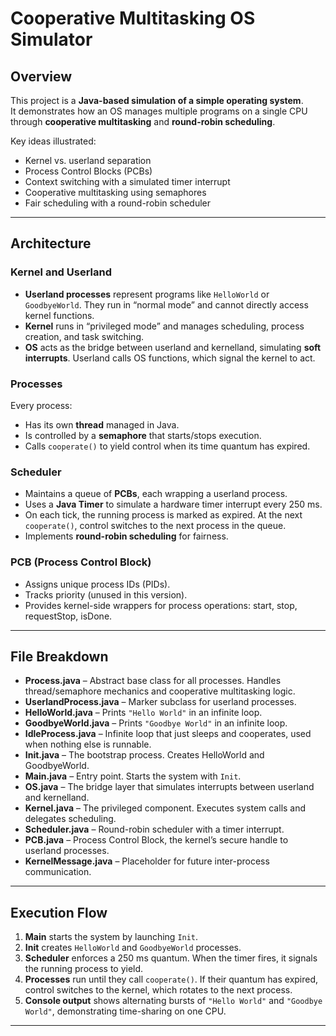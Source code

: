 # Cooperative Multitasking OS Simulator

## Overview
This project is a **Java-based simulation of a simple operating system**.  
It demonstrates how an OS manages multiple programs on a single CPU through **cooperative multitasking** and **round-robin scheduling**.

Key ideas illustrated:
- Kernel vs. userland separation
- Process Control Blocks (PCBs)
- Context switching with a simulated timer interrupt
- Cooperative multitasking using semaphores
- Fair scheduling with a round-robin scheduler

---

## Architecture

### Kernel and Userland
- **Userland processes** represent programs like `HelloWorld` or `GoodbyeWorld`. They run in “normal mode” and cannot directly access kernel functions.
- **Kernel** runs in “privileged mode” and manages scheduling, process creation, and task switching.
- **OS** acts as the bridge between userland and kernelland, simulating **soft interrupts**. Userland calls OS functions, which signal the kernel to act.

### Processes
Every process:
- Has its own **thread** managed in Java.
- Is controlled by a **semaphore** that starts/stops execution.
- Calls `cooperate()` to yield control when its time quantum has expired.

### Scheduler
- Maintains a queue of **PCBs**, each wrapping a userland process.
- Uses a **Java Timer** to simulate a hardware timer interrupt every 250 ms.
- On each tick, the running process is marked as expired. At the next `cooperate()`, control switches to the next process in the queue.
- Implements **round-robin scheduling** for fairness.

### PCB (Process Control Block)
- Assigns unique process IDs (PIDs).
- Tracks priority (unused in this version).
- Provides kernel-side wrappers for process operations: start, stop, requestStop, isDone.

---

## File Breakdown
- **Process.java** – Abstract base class for all processes. Handles thread/semaphore mechanics and cooperative multitasking logic.
- **UserlandProcess.java** – Marker subclass for userland processes.
- **HelloWorld.java** – Prints `"Hello World"` in an infinite loop.
- **GoodbyeWorld.java** – Prints `"Goodbye World"` in an infinite loop.
- **IdleProcess.java** – Infinite loop that just sleeps and cooperates, used when nothing else is runnable.
- **Init.java** – The bootstrap process. Creates HelloWorld and GoodbyeWorld.
- **Main.java** – Entry point. Starts the system with `Init`.
- **OS.java** – The bridge layer that simulates interrupts between userland and kernelland.
- **Kernel.java** – The privileged component. Executes system calls and delegates scheduling.
- **Scheduler.java** – Round-robin scheduler with a timer interrupt.
- **PCB.java** – Process Control Block, the kernel’s secure handle to userland processes.
- **KernelMessage.java** – Placeholder for future inter-process communication.

---

## Execution Flow
1. **Main** starts the system by launching `Init`.
2. **Init** creates `HelloWorld` and `GoodbyeWorld` processes.
3. **Scheduler** enforces a 250 ms quantum. When the timer fires, it signals the running process to yield.
4. **Processes** run until they call `cooperate()`. If their quantum has expired, control switches to the kernel, which rotates to the next process.
5. **Console output** shows alternating bursts of `"Hello World"` and `"Goodbye World"`, demonstrating time-sharing on one CPU.

---

